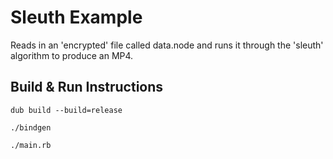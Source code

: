 Sleuth Example
====

Reads in an 'encrypted' file called data.node and runs it through the 'sleuth' algorithm to produce an MP4.

Build & Run Instructions
------
`dub build --build=release`

`./bindgen`

`./main.rb`